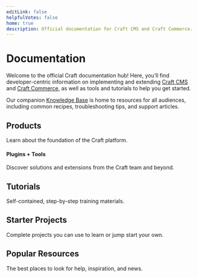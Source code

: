 ```yaml
---
editLink: false
helpfulVotes: false
home: true
description: Official documentation for Craft CMS and Craft Commerce.
---
```


# Documentation

Welcome to the official Craft documentation hub! Here, you’ll find developer-centric information on implementing and extending [Craft CMS](/5.x/) and [Craft Commerce](/commerce/4.x/), as well as tools and tutorials to help you get started.

Our companion [Knowledge Base](https://craftcms.com/knowledge-base) is home to resources for all audiences, including common recipes, troubleshooting tips, and support articles.

## Products

Learn about the foundation of the Craft platform.

<div class="w-full sm:flex sm:-mx-2 flex-wrap">
    <LinkPanel
        title="Craft CMS"
        subtitle="Flexible content management."
        link="/5.x/"
        icon="/docs/icons/craft.svg"
        currentVersion="5.x" />
    <LinkPanel
        title="Craft Commerce"
        subtitle="Custom, extensible ecommerce."
        link="/commerce/5.x/"
        icon="/docs/icons/commerce.svg"
        currentVersion="5.x" />
    <LinkPanel
        title="Craft Cloud"
        subtitle="Our scalable hosting platform."
        link="https://craftcms.com/knowledge-base/cloud"
        icon="/docs/icons/icon-cloud.svg" />
</div>

#### Plugins + Tools

Discover solutions and extensions from the Craft team and beyond.

<div class="sm:flex sm:flex-wrap">
    <div class="py-1 sm:w-1/2 sm:py-0">
        <IconLink
            title="Plugin Store"
            subtitle="Browse free and commercial plugins."
            link="https://plugins.craftcms.com"
            icon="/docs/icons/icon-plugin.svg"
            iconSize="large" />
    </div>
    <div class="py-1 sm:w-1/2 sm:py-0">
        <IconLink
            title="Craft Console"
            subtitle="Centralized license management."
            link="https://console.craftcms.com"
            icon="/docs/icons/icon-globe.svg"
            iconSize="large" />
    </div>
    <div class="py-1 sm:w-1/2 sm:py-0">
        <IconLink
            title="Generator"
            subtitle="Scaffold system components."
            link="https://github.com/craftcms/generator"
            icon="/docs/icons/icon-generator.svg"
            iconSize="large" />
    </div>
</div>

## Tutorials

Self-contained, step-by-step training materials.

<IconLink
    title="Intro to Craft CMS"
    subtitle="Learn the fundamentals by building a simple blog."
    link="/getting-started-tutorial/"
    icon="/docs/icons/icon-tutorial.svg" />

## Starter Projects

Complete projects you can use to learn or jump start your own.

<div class="w-full sm:flex sm:-mx-2">
    <LinkPanel
        title="Blog Starter"
        subtitle="craftcms/starter-blog"
        link="https://github.com/craftcms/starter-blog"
        :repo="true" />
    <LinkPanel
        title="Blank Slate"
        subtitle="craftcms/craft"
        link="https://github.com/craftcms/craft"
        :repo="true" />
</div>

## Popular Resources

The best places to look for help, inspiration, and news.

<div class="sm:flex sm:flex-wrap">
    <div class="py-1 sm:w-1/2 sm:py-0">
        <IconLink title="Website"
            subtitle="Our official website."
            link="https://craftcms.com/"
            icon="/docs/icons/icon-home.svg"
            icon-size="large"
        />
    </div>
    <div class="py-1 sm:w-1/2 sm:py-0">
        <IconLink title="Knowledge Base"
            subtitle="Supplemental help articles."
            link="https://craftcms.com/knowledge-base"
            icon="/docs/icons/icon-knowledge-base.svg"
            icon-size="large"
        />
    </div>
    <div class="py-1 sm:w-1/2 sm:py-0">
        <IconLink title="Dot All"
            subtitle="The annual Craft conference."
            link="https://craftcms.com/events"
            icon="/docs/icons/icon-dotall.svg"
            icon-size="large"
        />
    </div>
</div>
<div class="mt-6 sm:flex sm:flex-wrap">
    <div class="py-1 sm:w-1/2 sm:py-0">
        <IconLink title="Community"
            subtitle="Find us online, or in-person."
            link="https://craftcms.com/community"
            icon="/docs/icons/icon-globe.svg"
            icon-size="large"
        />
    </div>
    <div class="py-1 sm:w-1/2 sm:py-0">
        <IconLink title="Stack Exchange"
            subtitle="Get help and help others."
            link="https://craftcms.stackexchange.com/"
            icon="/docs/icons/icon-stack-exchange.svg"
            icon-size="large"
        />
    </div>
    <div class="py-1 sm:w-1/2 sm:py-0">
        <IconLink title="Discord"
            subtitle="Meet the community."
            link="https://craftcms.com/discord"
            icon="/docs/icons/icon-discord.svg"
            icon-size="large"
        />
    </div>
    <div class="py-1 sm:w-1/2 sm:py-0">
        <IconLink title="Newsletter"
            subtitle="Updates, direct from our team."
            link="https://craftcms.com/newsletter"
            icon="/docs/icons/icon-craft-link-list.svg"
            icon-size="large"
        />
    </div>
    <div class="py-1 sm:w-1/2 sm:py-0">
        <IconLink title="Twitter"
            subtitle="The official Craft Twitter feed."
            link="https://twitter.com/craftcms"
            icon="/docs/icons/icon-twitter.svg"
            icon-size="large"
        />
    </div>
    <div class="py-1 sm:w-1/2 sm:py-0">
        <IconLink title="Mastodon"
            subtitle="The official Craft Mastodon feed."
            link="https://mastodon.social/@CraftCMS"
            icon="/docs/icons/icon-mastodon.svg"
            icon-size="large"
        />
    </div>
</div>

<div class="mt-6 sm:flex sm:flex-wrap">
    <div class="py-1 sm:w-1/2 sm:py-0">
        <IconLink title="CraftQuest"
            subtitle="Watch video courses."
            link="https://craftquest.io/"
            icon="/docs/icons/icon-craft-quest.svg"
            icon-size="large"
        />
    </div>
    <div class="py-1 sm:w-1/2 sm:py-0">
        <IconLink title="nystudio107 Blog"
            subtitle="Learn Craft and modern web development"
            link="https://nystudio107.com/blog"
            icon="/docs/icons/icon-nystudio107.svg"
            icon-size="large"
        />
    </div>
</div>
